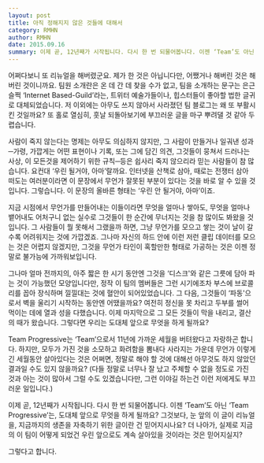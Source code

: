 ```yaml
---
layout: post
title: 아직 정해지지 않은 것들에 대해서
category: RMHN
author: RMHN
date: 2015.09.16
summary: 이제 곧, 12년째가 시작됩니다. 다시 한 번 되물어봅니다. 이젠 ‘Team’도 아닌 ‘Team Progressive’는, 도대체 앞으로 무엇을 하게 될까요?
---
```


어쩌다보니 또 리뉴얼을 해버렸군요. 제가 한 것은 아닙니다만, 어쨌거나 해버린 것은 해버린 것이니까요. 팀원 소개란은 온 데 간 데 찾을 수가 없고, 팀을 소개하는 문구는 은근슬쩍 ‘Internet Based-Guild’라는, 트위터 예술가들이나, 힙스터들이 좋아할 법한 글귀로 대체되었습니다. 저 이외에는 아무도 쓰지 않아서 사라졌던 팀 블로그는 왜 또 부활시킨 것일까요? 또 홀로 열심히, 훗날 되돌아보기에 부끄러운 글을 마구 뿌려댈 것 같아 두렵습니다.

사람이 죽지 않는다는 명제는 아무도 의심하지 않지만, 그 사람이 만들거나 일궈낸 성과─가령, 가깝게는 어떤 표현이나 기록, 또는 그에 담긴 의견, 그것들이 뭉쳐서 드러나는 사상, 이 모든것을 제어하기 위한 규칙─등은 쉽사리 죽지 않으리라 믿는 사람들이 참 많습니다. 요컨대 ‘우린 될거야, 아마’랄까요. 인터넷을 산책로 삼아, 때로는 전쟁터 삼아 떠도는 여러분이라면 이 문장에서 무언가 잘못된 부분이 있다는 것을 바로 알 수 있을 것입니다. 그렇습니다. 이 문장의 올바른 형태는 ‘우린 안 될거야, 아마’이죠. 

지금 시점에서 무언가를 만들어내는 이들이라면 무엇을 얼마나 쌓아도, 무엇을 얼마나 뱉어내도 어처구니 없는 실수로 그것들이 한 순간에 무너지는 것을 참 많이도 봐왔을 것입니다. 그 사람들이 뭘 못해서 그랬을까 하면, 그냥 무언가를 모으고 쌓는 것이 날이 갈 수록 어려워지는 것에 가깝겠죠. 그나마 자신의 하드 안에 이런 저런 클립 데이터를 모으는 것은 어렵지 않겠지만, 그것을 무언가 타인이 혹할만한 형태로 가공하는 것은 이젠 정말로 불가능에 가까워보입니다.

그나마 얼마 전까지의, 아주 짧은 한 시기 동안엔 그것을 ‘디스크'와 같은 그릇에 담아 파는 것이 가능했던 모양입니다만, 정작 이 팀의 멤버들은 그런 시기에조차 부스에 브로콜리를 꼽아 장식하며 낄낄대는 것에 혈안이 되어있었습니다. 그 다음, 그것들이 ‘파동'으로서 벽을 울리기 시작하는 동안엔 어땠을까요? 여전히 정신을 못 차리고 두부를 썰어 먹이는 데에 열과 성을 다했습니다. 이제 마지막으로 그 모든 것들이 막을 내리고, 결산의 때가 왔습니다. 그렇다면 우리는 도대체 앞으로 무엇을 하게 될까요?

Team Progressive는 ‘Team’으로서 11년에 가까운 세월을 버텨왔다고 자랑하곤 합니다. 하지만, 모두가 가진 것을 소모하고 화려함을 뽐내다 사라지는 가운데 무언가 이렇게 긴 세월동안 살아있다는 것은 어쩌면, 정말로 해야 할 것에 대해선 아무것도 하지 않았던 결과일 수도 있지 않을까요? (다들 정말로 너무나 잘 났고 주체할 수 없을 정도로 가진 것과 아는 것이 많아서 그럴 수도 있겠습니다만, 그런 이야길 하는건 이런 저에게도 부끄러운 일입니다.)

이제 곧, 12년째가 시작됩니다. 다시 한 번 되물어봅니다. 이젠 ‘Team’도 아닌 ‘Team Progressive’는, 도대체 앞으로 무엇을 하게 될까요? 그것보다, 눈 앞의 이 글이 리뉴얼을, 지금까지의 생존을 자축하기 위한 글이란 건 믿어지시나요? 더 나아가, 실제로 지금의 이 팀이 어떻게 되었건 우린 앞으로도 계속 살아있을 것이라는 것은 믿어지실지?

그렇다고 합니다.

